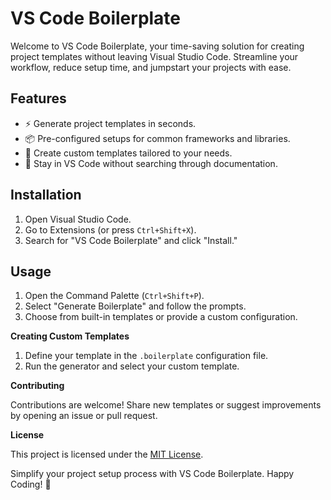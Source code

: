 # VS Code Boilerplate

Welcome to VS Code Boilerplate, your time-saving solution for creating project templates without leaving Visual Studio Code. Streamline your workflow, reduce setup time, and jumpstart your projects with ease.

## Features

- ⚡ Generate project templates in seconds.
- 📦 Pre-configured setups for common frameworks and libraries.
- 🚀 Create custom templates tailored to your needs.
- 🔄 Stay in VS Code without searching through documentation.

## Installation

1. Open Visual Studio Code.
2. Go to Extensions (or press `Ctrl+Shift+X`).
3. Search for "VS Code Boilerplate" and click "Install."

## Usage

1. Open the Command Palette (`Ctrl+Shift+P`).
2. Select "Generate Boilerplate" and follow the prompts.
3. Choose from built-in templates or provide a custom configuration.

**Creating Custom Templates**

1. Define your template in the `.boilerplate` configuration file.
2. Run the generator and select your custom template.

**Contributing**

Contributions are welcome! Share new templates or suggest improvements by opening an issue or pull request.

**License**

This project is licensed under the [MIT License](LICENSE).

Simplify your project setup process with VS Code Boilerplate. Happy Coding! 🚀
